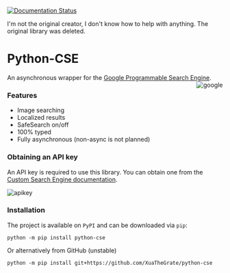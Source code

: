 [![Documentation Status](https://readthedocs.org/projects/python-cse/badge/?version=latest)](https://python-cse.readthedocs.io/en/latest/?badge=latest)


I'm not the original creator, I don't know how to help with anything. The original library was deleted. 


# Python-CSE
An asynchronous wrapper for the [Google Programmable Search Engine](https://programmablesearchengine.google.com).
<img alt="google" src="https://cdn.idevision.net/DOR.png" align="right" />

### Features

- Image searching
- Localized results
- SafeSearch on/off
- 100% typed
- Fully asynchronous (non-async is not planned)

### Obtaining an API key
An API key is required to use this library. You can obtain one from the [Custom Search Engine documentation](https://developers.google.com/custom-search/v1/overview).

![apikey](https://cdn.idevision.net/786.png)

### Installation

The project is available on ``PyPI`` and can be downloaded via ``pip``:
```
python -m pip install python-cse
```
Or alternatively from GitHub (unstable)
```
python -m pip install git+https://github.com/XuaTheGrate/python-cse
```
